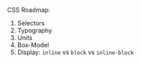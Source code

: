 CSS Roadmap:
1. Selectors
2. Typography
3. Units
4. Box-Model
5. Display: `inline` vs `block` vs `inline-block`  
